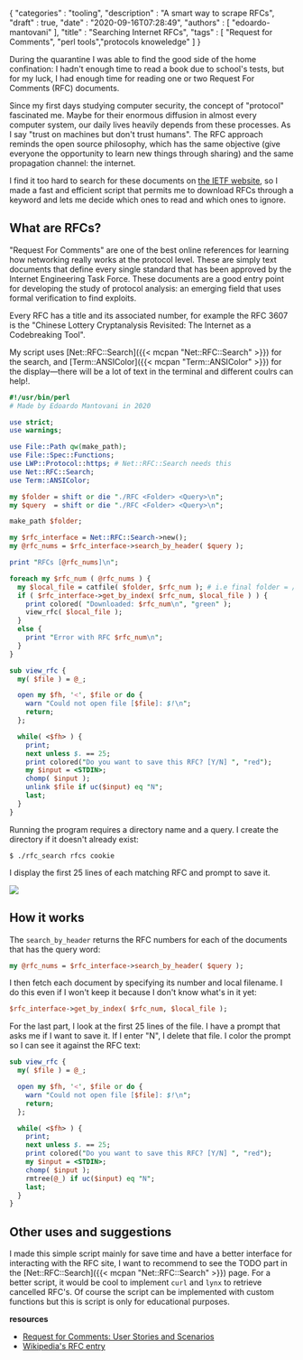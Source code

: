 {
"categories" : "tooling",
"description" : "A smart way to scrape RFCs",
"draft" : true,
"date" : "2020-09-16T07:28:49",
"authors" : [ "edoardo-mantovani" ],
"title" : "Searching Internet RFCs",
"tags" : [ "Request for Comments", "perl tools","protocols knoweledge" ]
}

During the quarantine I was able to find the good side of the home confination: I hadn't enough time to read a book due to school's tests, but for my luck, I had enough time for reading one or two Request For Comments (RFC) documents.

Since my first days studying computer security, the concept of "protocol" fascinated me. Maybe for their enormous diffusion in almost every computer system, our daily lives heavily depends from these processes. As I say "trust on machines but don't trust humans".
The RFC approach reminds the open source philosophy, which has the same objective (give everyone the opportunity to learn new things through sharing) and the same propagation channel: the internet.

I find it too hard to search for these documents on [the IETF website](https://www.ietf.org), so I made a fast and efficient script that permits me to download RFCs through a keyword and lets me decide which ones to read and which ones to ignore.

What are RFCs?
--------------

"Request For Comments" are one of the best online references for learning how networking really works at the protocol level. These are simply text documents that define every single standard that has been approved by the Internet Engineering Task Force. These documents are a good entry point for developing the study of protocol analysis: an emerging field that uses formal verification to find exploits.

Every RFC has a title and its associated number, for example the RFC 3607 is the "Chinese Lottery Cryptanalysis Revisited: The Internet as a Codebreaking Tool".

My script uses [Net::RFC::Search]({{< mcpan "Net::RFC::Search" >}}) for the search, and [Term::ANSIColor]({{< mcpan "Term::ANSIColor" >}}) for the display—there will be a lot of text in the terminal and different coulrs can help!.

```perl
#!/usr/bin/perl
# Made by Edoardo Mantovani in 2020

use strict;
use warnings;

use File::Path qw(make_path);
use File::Spec::Functions;
use LWP::Protocol::https; # Net::RFC::Search needs this
use Net::RFC::Search;
use Term::ANSIColor;

my $folder = shift or die "./RFC <Folder> <Query>\n";
my $query  = shift or die "./RFC <Folder> <Query>\n";

make_path $folder;

my $rfc_interface = Net::RFC::Search->new();
my @rfc_nums = $rfc_interface->search_by_header( $query );

print "RFCs [@rfc_nums]\n";

foreach my $rfc_num ( @rfc_nums ) {
  my $local_file = catfile( $folder, $rfc_num ); # i.e final folder = /tmp/1110
  if ( $rfc_interface->get_by_index( $rfc_num, $local_file ) ) {
    print colored( "Downloaded: $rfc_num\n", "green" );
    view_rfc( $local_file );
  }
  else {
    print "Error with RFC $rfc_num\n";
  }
}

sub view_rfc {
  my( $file ) = @_;

  open my $fh, '<', $file or do {
    warn "Could not open file [$file]: $!\n";
    return;
  };

  while( <$fh> ) {
  	print;
  	next unless $. == 25;
    print colored("Do you want to save this RFC? [Y/N] ", "red");
    my $input = <STDIN>;
    chomp( $input );
	unlink $file if uc($input) eq "N";
    last;
  }
}
```

Running the program requires a directory name and a query. I create the directory if it doesn't already exist:

```
$ ./rfc_search rfcs cookie
```

I display the first 25 lines of each matching RFC and prompt to save it.

![](/images/searching_internet_rfcs/searching.gif)

How it works
------------

The `search_by_header` returns the RFC numbers for each of the documents that has the query word:

```perl
my @rfc_nums = $rfc_interface->search_by_header( $query );
```

I then fetch each document by specifying its number and local filename. I do this even if I won't keep it because I don't know what's in it yet:

```perl
$rfc_interface->get_by_index( $rfc_num, $local_file );
```

For the last part, I look at the first 25 lines of the file. I have a prompt that asks me if I want to save it. If I enter "N", I delete that file. I color the prompt so I can see it against the RFC text:

```perl
sub view_rfc {
  my( $file ) = @_;

  open my $fh, '<', $file or do {
    warn "Could not open file [$file]: $!\n";
    return;
  };

  while( <$fh> ) {
  	print;
  	next unless $. == 25;
    print colored("Do you want to save this RFC? [Y/N] ", "red");
    my $input = <STDIN>;
    chomp( $input );
    rmtree(@_) if uc($input) eq "N";
    last;
  }
}
```


Other uses and suggestions
--------------------------

I made this simple script mainly for save time and have a better interface for interacting with the RFC site, I want to recommend to see the TODO part in the [Net::RFC::Search]({{< mcpan "Net::RFC::Search" >}}) page. For a better script, it would be cool to implement `curl` and `lynx` to retrieve cancelled RFC's. Of course the script can be implemented with custom functions but this is script is only for educational purposes.

**resources**
- [Request for Comments: User Stories and Scenarios](https://blogs.helsinki.fi/mildred/2017/01/31/request-for-comments-user-stories-and-scenarios/)
- [Wikipedia's RFC entry](https://en.wikipedia.org/wiki/Request_for_Comments)
